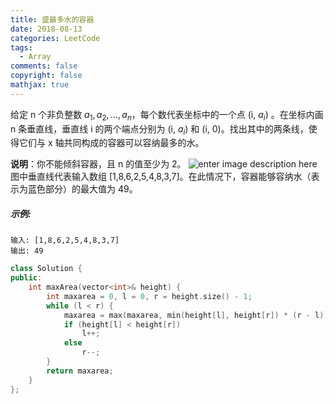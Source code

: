 ```yaml
---
title: 盛最多水的容器
date: 2018-08-13
categories: LeetCode
tags:
  - Array
comments: false
copyright: false
mathjax: true
---
```

给定 n 个非负整数 $a_{1}, a_{2}, ..., a_{n}$，每个数代表坐标中的一个点 (i, $a_{i}$) 。在坐标内画 n 条垂直线，垂直线 i 的两个端点分别为 (i, $a_{i}$) 和 (i, 0)。找出其中的两条线，使得它们与 x 轴共同构成的容器可以容纳最多的水。
<!-- more -->
__说明__：你不能倾斜容器，且 n 的值至少为 2。
![enter image description here](https://aliyun-lc-upload.oss-cn-hangzhou.aliyuncs.com/aliyun-lc-upload/uploads/2018/07/25/question_11.jpg)
图中垂直线代表输入数组 [1,8,6,2,5,4,8,3,7]。在此情况下，容器能够容纳水（表示为蓝色部分）的最大值为 49。

##### 示例:
```
输入: [1,8,6,2,5,4,8,3,7]
输出: 49
```

``` cpp
class Solution {
public:
    int maxArea(vector<int>& height) {
        int maxarea = 0, l = 0, r = height.size() - 1;
        while (l < r) {
            maxarea = max(maxarea, min(height[l], height[r]) * (r - l));
            if (height[l] < height[r])
                l++;
            else
                r--;
        }
        return maxarea;
    }
};
```